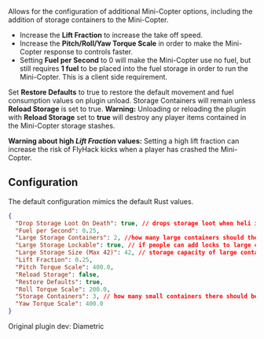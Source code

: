 ﻿Allows for the configuration of additional Mini-Copter options, including the addition of storage containers to the Mini-Copter.

* Increase the **Lift Fraction** to increase the take off speed.
* Increase the **Pitch/Roll/Yaw Torque Scale** in order to make the Mini-Copter response to controls faster.
* Setting **Fuel per Second** to 0 will make the Mini-Copter use no fuel, but still requires **1 fuel** to be placed into the fuel storage in order to run the Mini-Copter. This is a client side requirement.

Set **Restore Defaults** to true to restore the default movement and fuel consumption values on plugin unload.   Storage Containers will remain unless **Reload Storage** is set to true. **Warning:** Unloading or reloading the plugin with **Reload Storage** set to **true** will destroy any player items contained in the Mini-Copter storage stashes.

**Warning about high *Lift Fraction* values:** Setting a high lift fraction can increase the risk of FlyHack kicks when a player has crashed the Mini-Copter.

## Configuration

The default configuration mimics the default Rust values.

```json
{
  "Drop Storage Loot On Death": true, // drops storage loot when heli is destroyed
  "Fuel per Second": 0.25,
  "Large Storage Containers": 2, //how many large containers should there be (max 2)
  "Large Storage Lockable": true, // if people can add locks to large containers
  "Large Storage Size (Max 42)": 42, // storage capacity of large containers, max 42, min 6
  "Lift Fraction": 0.25,
  "Pitch Torque Scale": 400.0,
  "Reload Storage": false,
  "Restore Defaults": true,
  "Roll Torque Scale": 200.0,
  "Storage Containers": 3, // how many small containers there should be, max 3
  "Yaw Torque Scale": 400.0
}
```

Original plugin dev: Diametric